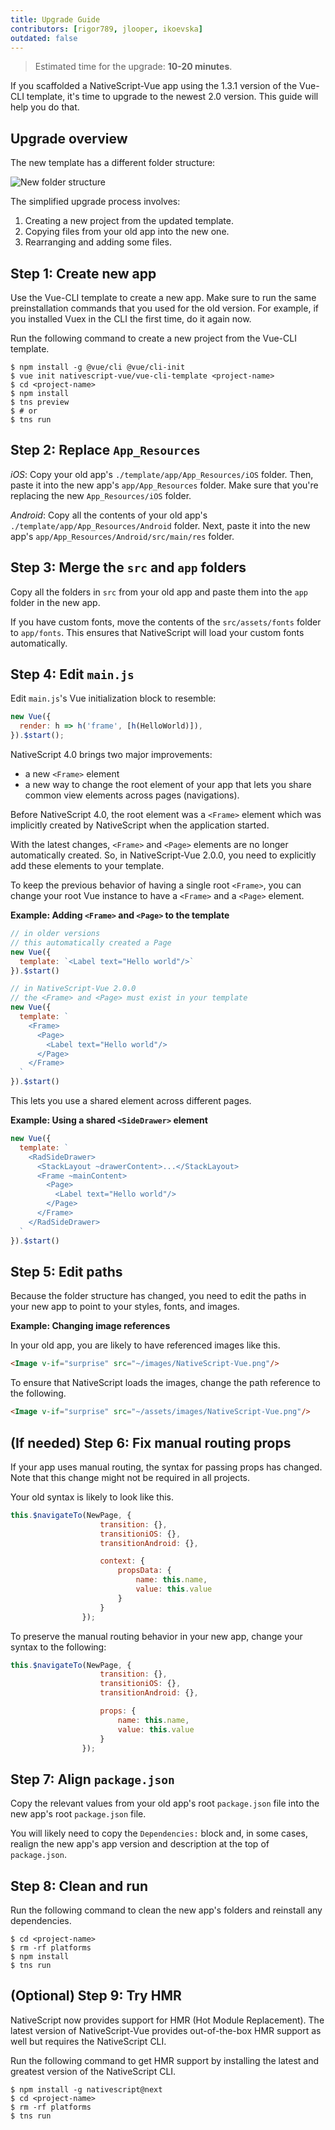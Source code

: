 ```yaml
---
title: Upgrade Guide
contributors: [rigor789, jlooper, ikoevska]
outdated: false
---
```


> Estimated time for the upgrade: **10-20 minutes**.

If you scaffolded a NativeScript-Vue app using the 1.3.1 version of the Vue-CLI template, it's time to upgrade to the newest 2.0 version. This guide will help you do that.

## Upgrade overview

The new template has a different folder structure:

![New folder structure](/screenshots/old-new-folder-structure.png)

The simplified upgrade process involves:

1. Creating a new project from the updated template.
1. Copying files from your old app into the new one.
1. Rearranging and adding some files.

## Step 1: Create new app

Use the Vue-CLI template to create a new app. Make sure to run the same preinstallation commands that you used for the old version. For example, if you installed Vuex in the CLI the first time, do it again now.

Run the following command to create a new project from the Vue-CLI template.

```shell
$ npm install -g @vue/cli @vue/cli-init
$ vue init nativescript-vue/vue-cli-template <project-name>
$ cd <project-name>
$ npm install
$ tns preview
$ # or
$ tns run
```

## Step 2: Replace `App_Resources`

*iOS*: Copy your old app's `./template/app/App_Resources/iOS` folder. Then, paste it into the new app's `app/App_Resources` folder.  Make sure that you're replacing the new `App_Resources/iOS` folder.

*Android*: Copy all the contents of your old app's `./template/app/App_Resources/Android` folder. Next, paste it into the new app's `app/App_Resources/Android/src/main/res` folder.


## Step 3: Merge the `src` and `app` folders

Copy all the folders in `src` from your old app and paste them into the `app` folder in the new app.

If you have custom fonts, move the contents of the `src/assets/fonts` folder to `app/fonts`. This ensures that NativeScript will load your custom fonts automatically.

## Step 4: Edit `main.js`

Edit `main.js`'s Vue initialization block to resemble:

```js
new Vue({
  render: h => h('frame', [h(HelloWorld)]),
}).$start();
```

NativeScript 4.0 brings two major improvements:

* a new `<Frame>` element
* a new way to change the root element of your app that lets you share common view elements across pages (navigations).

Before NativeScript 4.0, the root element was a `<Frame>` element which was implicitly created by NativeScript when the application started.

With the latest changes, `<Frame>` and `<Page>` elements are no longer automatically created. So, in NativeScript-Vue 2.0.0, you need to explicitly add these elements to your template.

To keep the previous behavior of having a single root `<Frame>`, you can change your root Vue instance to have a `<Frame>` and a `<Page>` element.

**Example: Adding `<Frame>` and `<Page>` to the template**

```JavaScript
// in older versions
// this automatically created a Page
new Vue({
  template: `<Label text="Hello world"/>`
}).$start()
```

```JavaScript
// in NativeScript-Vue 2.0.0
// the <Frame> and <Page> must exist in your template
new Vue({
  template: `
    <Frame>
      <Page>
        <Label text="Hello world"/>
      </Page>
    </Frame>
  `
}).$start()
```

This lets you use a shared element across different pages. 

**Example: Using a shared `<SideDrawer>` element**

```js
new Vue({
  template: `
    <RadSideDrawer>
      <StackLayout ~drawerContent>...</StackLayout>
      <Frame ~mainContent>
        <Page>
          <Label text="Hello world"/>
        </Page>
      </Frame>
    </RadSideDrawer>
  `
}).$start()
```

## Step 5: Edit paths

Because the folder structure has changed, you need to edit the paths in your new app to point to your styles, fonts, and images.

**Example: Changing image references**

In your old app, you are likely to have referenced images like this.

```HTML
<Image v-if="surprise" src="~/images/NativeScript-Vue.png"/>
```

To ensure that NativeScript loads the images, change the path reference to the following.

```HTML
<Image v-if="surprise" src="~/assets/images/NativeScript-Vue.png"/>
```

## (If needed) Step 6: Fix manual routing props

If your app uses manual routing, the syntax for passing props has changed. Note that this change might not be required in all projects.

Your old syntax is likely to look like this.

```JavaScript
this.$navigateTo(NewPage, {
                    transition: {},
                    transitioniOS: {},
                    transitionAndroid: {},

                    context: {
                        propsData: {
                            name: this.name,
                            value: this.value
                        }
                    }
                });
```

To preserve the manual routing behavior in your new app, change your syntax to the following: 

```JavaScript
this.$navigateTo(NewPage, {
                    transition: {},
                    transitioniOS: {},
                    transitionAndroid: {},

                    props: {
                        name: this.name,
                        value: this.value
                    }
                });
```

## Step 7: Align `package.json`

Copy the relevant values from your old app's root `package.json` file into the new app's root `package.json` file. 

You will likely need to copy the `Dependencies:` block and, in some cases, realign the new app's app version and description at the top of `package.json`.

## Step 8: Clean and run

Run the following command to clean the new app's folders and reinstall any dependencies.

```shell
$ cd <project-name>
$ rm -rf platforms
$ npm install
$ tns run
```

## (Optional) Step 9: Try HMR

NativeScript now provides support for HMR (Hot Module Replacement). The latest version of NativeScript-Vue provides out-of-the-box HMR support as well but requires the NativeScript CLI. 

Run the following command to get HMR support by installing the latest and greatest version of the NativeScript CLI.

```shell
$ npm install -g nativescript@next
$ cd <project-name>
$ rm -rf platforms
$ tns run
```

